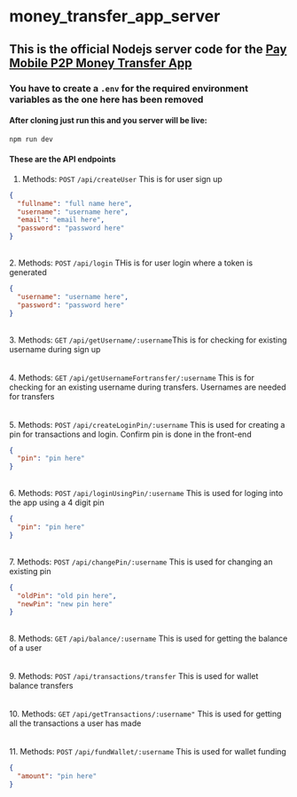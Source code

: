 # money_transfer_app_server

## This is the official Nodejs server code for the <a href="https://github.com/adedayoniyi/Pay-Mobile-P2P-pay-mobile-server">Pay Mobile P2P Money Transfer App</a>

### You have to create a `.env` for the required environment variables as the one here has been removed

#### After cloning just run this and you server will be live:

```bash
npm run dev
```

#### These are the API endpoints

1. Methods: `POST` `/api/createUser` This is for user sign up<br/>

```json
{
  "fullname": "full name here",
  "username": "username here",
  "email": "email here",
  "password": "password here"
}
```

<br/> 2. Methods: `POST` `/api/login` THis is for user login where a token is generated<br/>

```json
{
  "username": "username here",
  "password": "password here"
}
```

<br/> 3. Methods: `GET` `/api/getUsername/:username`This is for checking for existing username during sign up<br/> <br/>
<br/> 4. Methods: `GET` `/api/getUsernameFortransfer/:username` This is for checking for an existing username during transfers. Usernames are needed for transfers<br/><br/>
<br/> 5. Methods: `POST` `/api/createLoginPin/:username` This is used for creating a pin for transactions and login. Confirm pin is done in the front-end<br/>

```json
{
  "pin": "pin here"
}
```

<br/> 6. Methods: `POST` `/api/loginUsingPin/:username` This is used for loging into the app using a 4 digit pin<br/>

```json
{
  "pin": "pin here"
}
```

<br/> 7. Methods: `POST` `/api/changePin/:username` This is used for changing an existing pin<br/>

```json
{
  "oldPin": "old pin here",
  "newPin": "new pin here"
}
```

<br/> 8. Methods: `GET` `/api/balance/:username` This is used for getting the balance of a user<br/><br/>
<br/> 9. Methods: `POST` `/api/transactions/transfer` This is used for wallet balance transfers<br/><br/>
<br/> 10. Methods: `GET` `/api/getTransactions/:username"` This is used for getting all the transactions a user has made<br/><br/>
<br/> 11. Methods: `POST` `/api/fundWallet/:username` This is used for wallet funding<br/>

```json
{
  "amount": "pin here"
}
```
